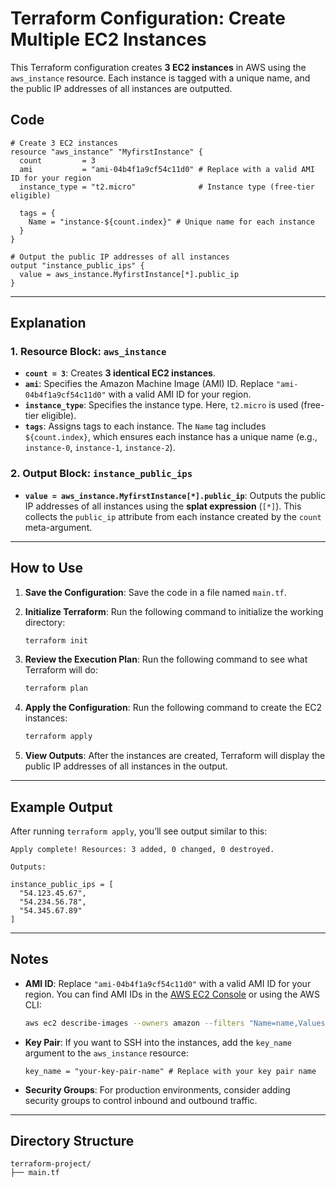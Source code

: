 # Terraform Configuration: Create Multiple EC2 Instances

This Terraform configuration creates **3 EC2 instances** in AWS using the `aws_instance` resource. Each instance is tagged with a unique name, and the public IP addresses of all instances are outputted.

## Code

```hcl
# Create 3 EC2 instances
resource "aws_instance" "MyfirstInstance" {
  count         = 3
  ami           = "ami-04b4f1a9cf54c11d0" # Replace with a valid AMI ID for your region
  instance_type = "t2.micro"              # Instance type (free-tier eligible)

  tags = {
    Name = "instance-${count.index}" # Unique name for each instance
  }
}

# Output the public IP addresses of all instances
output "instance_public_ips" {
  value = aws_instance.MyfirstInstance[*].public_ip
}
```

---

## Explanation

### 1. **Resource Block: `aws_instance`**
- **`count = 3`**: Creates **3 identical EC2 instances**.
- **`ami`**: Specifies the Amazon Machine Image (AMI) ID. Replace `"ami-04b4f1a9cf54c11d0"` with a valid AMI ID for your region.
- **`instance_type`**: Specifies the instance type. Here, `t2.micro` is used (free-tier eligible).
- **`tags`**: Assigns tags to each instance. The `Name` tag includes `${count.index}`, which ensures each instance has a unique name (e.g., `instance-0`, `instance-1`, `instance-2`).

### 2. **Output Block: `instance_public_ips`**
- **`value = aws_instance.MyfirstInstance[*].public_ip`**: Outputs the public IP addresses of all instances using the **splat expression** (`[*]`). This collects the `public_ip` attribute from each instance created by the `count` meta-argument.

---

## How to Use

1. **Save the Configuration**:
   Save the code in a file named `main.tf`.

2. **Initialize Terraform**:
   Run the following command to initialize the working directory:
   ```bash
   terraform init
   ```

3. **Review the Execution Plan**:
   Run the following command to see what Terraform will do:
   ```bash
   terraform plan
   ```

4. **Apply the Configuration**:
   Run the following command to create the EC2 instances:
   ```bash
   terraform apply
   ```

5. **View Outputs**:
   After the instances are created, Terraform will display the public IP addresses of all instances in the output.

---

## Example Output

After running `terraform apply`, you’ll see output similar to this:

```
Apply complete! Resources: 3 added, 0 changed, 0 destroyed.

Outputs:

instance_public_ips = [
  "54.123.45.67",
  "54.234.56.78",
  "54.345.67.89"
]
```

---

## Notes

- **AMI ID**: Replace `"ami-04b4f1a9cf54c11d0"` with a valid AMI ID for your region. You can find AMI IDs in the [AWS EC2 Console](https://console.aws.amazon.com/ec2/v2/home) or using the AWS CLI:
  ```bash
  aws ec2 describe-images --owners amazon --filters "Name=name,Values=amzn2-ami-hvm-*-x86_64-gp2" --query "Images[0].ImageId" --output text
  ```

- **Key Pair**: If you want to SSH into the instances, add the `key_name` argument to the `aws_instance` resource:
  ```hcl
  key_name = "your-key-pair-name" # Replace with your key pair name
  ```

- **Security Groups**: For production environments, consider adding security groups to control inbound and outbound traffic.

---

## Directory Structure

```
terraform-project/
├── main.tf
```



